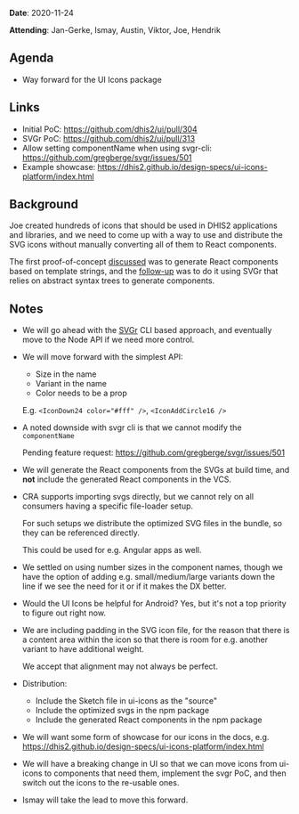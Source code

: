 **Date**: 2020-11-24

**Attending**: Jan-Gerke, Ismay, Austin, Viktor, Joe, Hendrik

## Agenda

-   Way forward for the UI Icons package

## Links

-   Initial PoC: https://github.com/dhis2/ui/pull/304
-   SVGr PoC: https://github.com/dhis2/ui/pull/313
-   Allow setting componentName when using svgr-cli: https://github.com/gregberge/svgr/issues/501
-   Example showcase: https://dhis2.github.io/design-specs/ui-icons-platform/index.html 

## Background

Joe created hundreds of icons that should be used in DHIS2 applications
and libraries, and we need to come up with a way to use and distribute
the SVG icons without manually converting all of them to React
components.

The first proof-of-concept
[discussed](https://github.com/dhis2/ui/pull/304) was to generate React
components based on template strings, and the
[follow-up](https://github.com/dhis2/ui/pull/313) was to do it
using SVGr that relies on abstract syntax trees to generate components.

## Notes

-   We will go ahead with the
    [SVGr](https://github.com/dhis2/ui/pull/313) CLI based approach, and
    eventually move to the Node API if we need more control.

-   We will move forward with the simplest API:

    -   Size in the name
    -   Variant in the name
    -   Color needs to be a prop

    E.g. `<IconDown24 color="#fff" />`, `<IconAddCircle16 />`

-   A noted downside with svgr cli is that we cannot modify the
    `componentName`
    
    Pending feature request: https://github.com/gregberge/svgr/issues/501

-   We will generate the React components from the SVGs at build time,
    and **not** include the generated React components in the VCS.

-   CRA supports importing svgs directly, but we cannot rely on all
    consumers having a specific file-loader setup.

    For such setups we distribute the optimized SVG files in the bundle,
    so they can be referenced directly.

    This could be used for e.g. Angular apps as well.

-   We settled on using number sizes in the component names, though we
    have the option of adding e.g. small/medium/large variants down the
    line if we see the need for it or if it makes the DX better.

-   Would the UI Icons be helpful for Android? Yes, but it's not a top
    priority to figure out right now.

-   We are including padding in the SVG icon file, for the reason that
    there is a content area within the icon so that there is room for
    e.g. another variant to have additional weight.

    We accept that alignment may not always be perfect.

-   Distribution:
    
    -   Include the Sketch file in ui-icons as the "source"
    -   Include the optimized svgs in the npm package
    -   Include the generated React components in the npm package

-   We will want some form of showcase for our icons in the docs, e.g.
    https://dhis2.github.io/design-specs/ui-icons-platform/index.html

-   We will have a breaking change in UI so that we can move icons from
    ui-icons to components that need them, implement the svgr PoC, and
    then switch out the icons to the re-usable ones.

-   Ismay will take the lead to move this forward.
